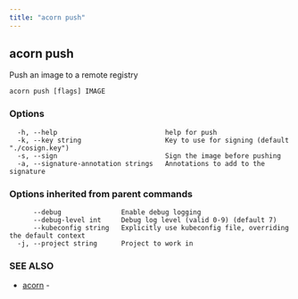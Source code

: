 ```yaml
---
title: "acorn push"
---
```

## acorn push

Push an image to a remote registry

```
acorn push [flags] IMAGE
```

### Options

```
  -h, --help                           help for push
  -k, --key string                     Key to use for signing (default "./cosign.key")
  -s, --sign                           Sign the image before pushing
  -a, --signature-annotation strings   Annotations to add to the signature
```

### Options inherited from parent commands

```
      --debug               Enable debug logging
      --debug-level int     Debug log level (valid 0-9) (default 7)
      --kubeconfig string   Explicitly use kubeconfig file, overriding the default context
  -j, --project string      Project to work in
```

### SEE ALSO

* [acorn](acorn.md)	 - 

